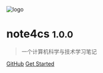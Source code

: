 <!-- _coverpage.md -->

![logo](https://gimg2.baidu.com/image_search/src=http%3A%2F%2Fss2.meipian.me%2Fuser%2F16076222%2Fc863c493489000012baf1740ec5af680.jpg%3Fmeipian-raw%2Fbucket%2Fivwen%2Fkey%2FdXNlci8xNjA3NjIyMi9jODYzYzQ5MzQ4OTAwMDAxMmJhZjE3NDBlYzVhZjY4MC5qcGc%3D%2Fsign%2F69dd4d3518c8c6a78487766ee64b708e.jpg&refer=http%3A%2F%2Fss2.meipian.me&app=2002&size=f9999,10000&q=a80&n=0&g=0n&fmt=auto?sec=1660390325&t=bc4f5d8536e00f8bd0d202fafcbbe0eb)

# note4cs <small>1.0.0</small>

> 一个计算机科学与技术学习笔记

<!-- - 简单、轻便 (压缩后 ~21kB)
- 无需生成 html 文件
- 众多主题 -->

[GitHub](https://github.com/Huang-WeiFu/note4cs)
[Get Started](README.md)